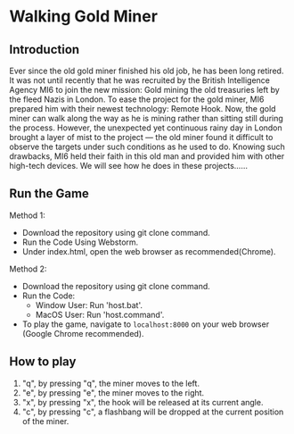 # Walking Gold Miner

## Introduction <br>

Ever since the old gold miner finished his old job, he has been long retired. It was not until recently that he was recruited by the British Intelligence Agency MI6 to join the new mission: Gold mining the old treasuries left by the fleed Nazis in London. To ease the project for the gold miner, MI6 prepared him with their newest technology: Remote Hook. Now, the gold miner can walk along the way as he is mining rather than sitting still during the process. However, the unexpected yet continuous rainy day in London brought a layer of mist to the project — the old miner found it difficult to observe the targets under such conditions as he used to do. Knowing such drawbacks, MI6 held their faith in this old man and provided him with other high-tech devices. We will see how he does in these projects……

## Run the Game

Method 1: 
   - Download the repository using git clone command. 
   - Run the Code Using Webstorm. 
   - Under index.html, open the web browser as recommended(Chrome).

Method 2:
   - Download the repository using git clone command. 
   - Run the Code:
     - Window User: Run 'host.bat'. 
     - MacOS User: Run 'host.command'.
   - To play the game, navigate to `localhost:8000` on your web browser (Google Chrome recommended).

## How to play
1) "q", by pressing "q", the miner moves to the left.
2) "e", by pressing "e", the miner moves to the right.
3) "x", by pressing "x", the hook will be released at its current angle.
4) "c", by pressing "c", a flashbang will be dropped at the current position of the miner.